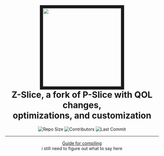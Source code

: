 <h1 align="center">
  <img src="https://github.com/user-attachments/assets/71e034ee-2555-467d-b2b7-4c327f6ce66a" width="256" height="256" border="10"/>
  <br>
  <b>Z-Slice, a fork of P-Slice with QOL changes,<br>optimizations, and customization</b>
  <br>
</h1>
<p align="center">
  <img alt="Repo Size" src="https://img.shields.io/github/repo-size/Zephyr-Engine/Z-Slice">
  <img alt="Contributors" src="https://img.shields.io/github/contributors/Zephyr-Engine/Z-Slice">
  <img alt="Last Commit" src="https://img.shields.io/github/last-commit/Zephyr-Engine/Z-Slice">
</p>
<hr>
<p align="center">
  <a href="BUILDING.md">Guide for compiling</a>
  <br>
  i still need to figure out what to say here
</p>
